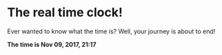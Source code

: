 # The real time clock!

Ever wanted to know what the time is? Well, your journey is about to end!

**The time is Nov 09, 2017, 21:17**